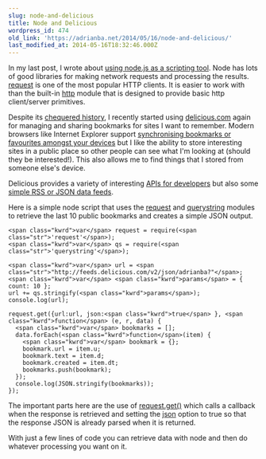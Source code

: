 ```yaml
---
slug: node-and-delicious
title: Node and Delicious
wordpress_id: 474
old_link: 'https://adrianba.net/2014/05/16/node-and-delicious/'
last_modified_at: 2014-05-16T18:32:46.000Z
---
```


In my last post, I wrote about [using node.js as a scripting tool](/2014/04/20/node-and-xml-stream). Node has lots of good libraries for making network requests and processing the results. [request](https://www.npmjs.org/package/request) is one of the most popular HTTP clients. It is easier to work with than the built-in [http](http://nodejs.org/api/http.html) module that is designed to provide basic http client/server primitives.

 

Despite its [chequered history](http://en.wikipedia.org/wiki/Delicious_(website)#History), I recently started using [delicious.com](https://delicious.com/) again for managing and sharing bookmarks for sites I want to remember. Modern browsers like Internet Explorer support [synchronising bookmarks or favourites amongst your devices](http://msdn.microsoft.com/en-us/library/ie/hh771832#roaming) but I like the ability to store interesting sites in a public place so other people can see what I'm looking at (should they be interested!). This also allows me to find things that I stored from someone else's device.

 

Delicious provides a variety of interesting [APIs for developers](https://delicious.com/developers) but also some [simple RSS or JSON data feeds](https://delicious.com/rss).

 

Here is a simple node script that uses the [request](https://github.com/mikeal/request) and [querystring](https://www.npmjs.org/package/querystring) modules to retrieve the last 10 public bookmarks and creates a simple JSON output.

 
    
    <span class="kwrd">var</span> request = require(<span class="str">'request'</span>);
    <span class="kwrd">var</span> qs = require(<span class="str">'querystring'</span>);
    
    <span class="kwrd">var</span> url = <span class="str">"http://feeds.delicious.com/v2/json/adrianba?"</span>;
    <span class="kwrd">var</span> <span class="kwrd">params</span> = { count: 10 };
    url += qs.stringify(<span class="kwrd">params</span>);
    console.log(url);
    
    request.get({url:url, json:<span class="kwrd">true</span> }, <span class="kwrd">function</span> (e, r, data) {
      <span class="kwrd">var</span> bookmarks = [];
      data.forEach(<span class="kwrd">function</span>(item) {
        <span class="kwrd">var</span> bookmark = {};
        bookmark.url = item.u;
        bookmark.text = item.d;
        bookmark.created = item.dt;
        bookmarks.push(bookmark);
      });
      console.log(JSON.stringify(bookmarks));
    });






The important parts here are the use of [request.get()](https://github.com/mikeal/request#requestget) which calls a callback when the response is retrieved and setting the [json](https://github.com/mikeal/request#requestoptions-callback) option to true so that the response JSON is already parsed when it is returned.





With just a few lines of code you can retrieve data with node and then do whatever processing you want on it.
